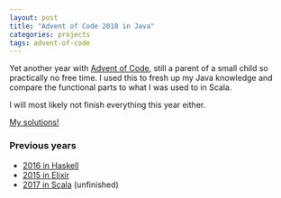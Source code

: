 ```yaml
---
layout: post
title: "Advent of Code 2018 in Java"
categories: projects
tags: advent-of-code
---
```


Yet another year with [Advent of Code](http://adventofcode.com), still a parent of a small child so practically no free time. I used this to fresh up my Java knowledge and compare the functional parts to what I was used to in Scala.

I will most likely not finish everything this year either.

[My solutions!](https://github.com/AntonFagerberg/advent-of-code-2018)

### Previous years
 - [2016 in Haskell](/projects/advent-of-code-2016/)
 - [2015 in Elixir](/projects/advent-of-code-in-elixir/)
 - [2017 in Scala](/projects/advent-of-code-2017/) (unfinished)